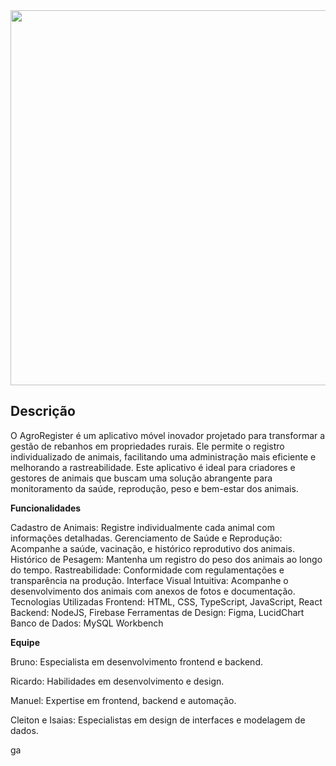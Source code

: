 <div id="header" align="center">
  <img src="https://media.giphy.com/media/v1.Y2lkPTc5MGI3NjExdDZ6cWd5YWdwYnJ3anBkMGpnbmRxMnY2MXFnNmNpYTF2aTNmeWNuciZlcD12MV9pbnRlcm5hbF9naWZfYnlfaWQmY3Q9Zw/XncE2zmvthjyg/giphy.gif" width="600"/>
</div>









## Descrição

O AgroRegister é um aplicativo móvel inovador projetado para transformar a gestão de rebanhos em propriedades rurais. Ele permite o registro individualizado de animais, facilitando uma administração mais eficiente e melhorando a rastreabilidade. Este aplicativo é ideal para criadores e gestores de animais que buscam uma solução abrangente para monitoramento da saúde, reprodução, peso e bem-estar dos animais.

**Funcionalidades** 

Cadastro de Animais: Registre individualmente cada animal com informações detalhadas.
Gerenciamento de Saúde e Reprodução: Acompanhe a saúde, vacinação, e histórico reprodutivo dos animais.
Histórico de Pesagem: Mantenha um registro do peso dos animais ao longo do tempo.
Rastreabilidade: Conformidade com regulamentações e transparência na produção.
Interface Visual Intuitiva: Acompanhe o desenvolvimento dos animais com anexos de fotos e documentação.
Tecnologias Utilizadas
Frontend: HTML, CSS, TypeScript, JavaScript, React
Backend: NodeJS, Firebase
Ferramentas de Design: Figma, LucidChart
Banco de Dados: MySQL Workbench

**Equipe**

Bruno: Especialista em desenvolvimento frontend e backend.

Ricardo: Habilidades em desenvolvimento e design.

Manuel: Expertise em frontend, backend e automação.

Cleiton e Isaias: Especialistas em design de interfaces e modelagem de dados.

ga
